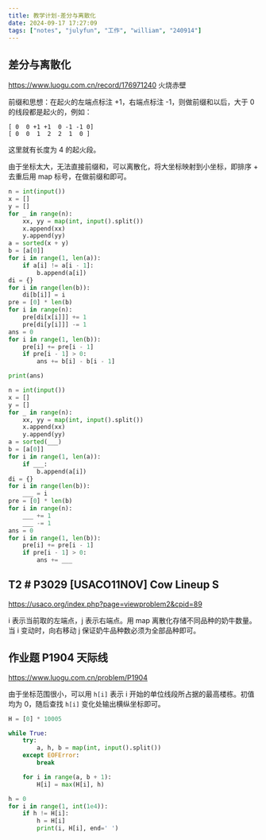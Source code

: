 ```yaml
---
title: 教学计划-差分与离散化
date: 2024-09-17 17:27:09
tags: ["notes", "julyfun", "工作", "william", "240914"]
---
```

## 差分与离散化

https://www.luogu.com.cn/record/176971240 火烧赤壁

前缀和思想：在起火的左端点标注 +1，右端点标注 -1，则做前缀和以后，大于 0 的线段都是起火的，例如：

```
[ 0  0 +1 +1  0 -1 -1 0]
[ 0  0  1  2  2  1  0 ]
```

这里就有长度为 4 的起火段。

由于坐标太大，无法直接前缀和，可以离散化，将大坐标映射到小坐标，即排序 + 去重后用 map 标号，在做前缀和即可。

```python
n = int(input())
x = []
y = []
for _ in range(n):
    xx, yy = map(int, input().split())
    x.append(xx)
    y.append(yy)
a = sorted(x + y)
b = [a[0]]
for i in range(1, len(a)):
    if a[i] != a[i - 1]:
        b.append(a[i])
di = {}
for i in range(len(b)):
    di[b[i]] = i
pre = [0] * len(b)
for i in range(n):
    pre[di[x[i]]] += 1
    pre[di[y[i]]] -= 1
ans = 0
for i in range(1, len(b)):
    pre[i] += pre[i - 1]
    if pre[i - 1] > 0:
        ans += b[i] - b[i - 1]

print(ans)
```
```python
n = int(input())
x = []
y = []
for _ in range(n):
    xx, yy = map(int, input().split())
    x.append(xx)
    y.append(yy)
a = sorted(___)
b = [a[0]]
for i in range(1, len(a)):
    if ___:
        b.append(a[i])
di = {}
for i in range(len(b)):
    ___ = i
pre = [0] * len(b)
for i in range(n):
    ___ += 1
    ___ -= 1
ans = 0
for i in range(1, len(b)):
    pre[i] += pre[i - 1]
    if pre[i - 1] > 0:
        ans += ___
```
## T2 # P3029 [USACO11NOV] Cow Lineup S

https://usaco.org/index.php?page=viewproblem2&cpid=89

i 表示当前取的左端点，j 表示右端点。用 map 离散化存储不同品种的奶牛数量。当 i 变动时，向右移动 j 保证奶牛品种数必须为全部品种即可。

## 作业题 P1904 天际线

https://www.luogu.com.cn/problem/P1904

由于坐标范围很小，可以用 `h[i]` 表示 i 开始的单位线段所占据的最高楼栋。初值均为 $0$，随后查找 `h[i]` 变化处输出横纵坐标即可。

```python
H = [0] * 10005

while True:
    try:
        a, h, b = map(int, input().split())
    except EOFError:
        break

    for i in range(a, b + 1):
        H[i] = max(H[i], h)

h = 0
for i in range(1, int(1e4)):
    if h != H[i]:
        h = H[i]
        print(i, H[i], end=' ')
```
